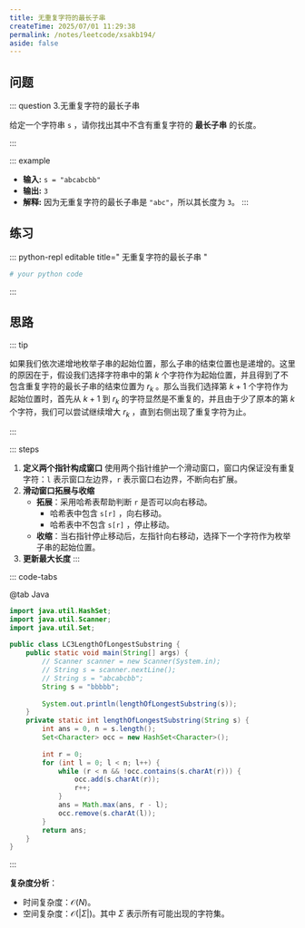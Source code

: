 ```yaml
---
title: 无重复字符的最长子串
createTime: 2025/07/01 11:29:38
permalink: /notes/leetcode/xsakb194/
aside: false
---
```


## **问题**

::: question 3.无重复字符的最长子串

给定一个字符串 `s` ，请你找出其中不含有重复字符的 **最长子串** 的长度。

:::

::: example

- **输入:** `s = "abcabcbb"`
- **输出:** `3` 
- **解释:** 因为无重复字符的最长子串是 `"abc"`，所以其长度为 `3`。
:::
## **练习**

::: python-repl editable title=" 无重复字符的最长子串 "

```python
# your python code
```

:::

## **思路**

::: tip 

如果我们依次递增地枚举子串的起始位置，那么子串的结束位置也是递增的。这里的原因在于，假设我们选择字符串中的第 $k$ 个字符作为起始位置，并且得到了不包含重复字符的最长子串的结束位置为 $r_k$ 。那么当我们选择第 $k + 1$ 个字符作为起始位置时，首先从 $k + 1$ 到 $r_k$ 的字符显然是不重复的，并且由于少了原本的第 $k$ 个字符，我们可以尝试继续增大 $r_k$ ，直到右侧出现了重复字符为止。

:::

::: steps

1. **定义两个指针构成窗口**
	使用两个指针维护一个滑动窗口，窗口内保证没有重复字符：`l` 表示窗口左边界，`r` 表示窗口右边界，不断向右扩展。
2. **滑动窗口拓展与收缩**
	- **拓展**：采用哈希表帮助判断 `r` 是否可以向右移动。
		- 哈希表中包含 `s[r]` ，向右移动。
		- 哈希表中不包含 `s[r]` ，停止移动。
	- **收缩**：当右指针停止移动后，左指针向右移动，选择下一个字符作为枚举子串的起始位置。
3. **更新最大长度**
:::

::: code-tabs

@tab Java

```java
import java.util.HashSet;  
import java.util.Scanner;  
import java.util.Set;  
  
public class LC3LengthOfLongestSubstring {  
    public static void main(String[] args) {  
        // Scanner scanner = new Scanner(System.in);  
        // String s = scanner.nextLine();  
        // String s = "abcabcbb";
        String s = "bbbbb";  
  
        System.out.println(lengthOfLongestSubstring(s));  
    }  
    private static int lengthOfLongestSubstring(String s) {  
        int ans = 0, n = s.length();  
        Set<Character> occ = new HashSet<Character>();  
  
        int r = 0;  
        for (int l = 0; l < n; l++) {  
            while (r < n && !occ.contains(s.charAt(r))) {  
                occ.add(s.charAt(r));  
                r++;  
            }
            ans = Math.max(ans, r - l);  
            occ.remove(s.charAt(l));  
        }
        return ans;  
    }
}

```

:::

**复杂度分析**：

- 时间复杂度：$\mathcal{O}(N)$。
- 空间复杂度：$\mathcal{O}(\lvert \Sigma \rvert)$。其中 $\Sigma$ 表示所有可能出现的字符集。